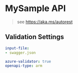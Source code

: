 ﻿# MySample API

> see https://aka.ms/autorest

## Validation Settings
``` yaml 
input-file:
- swagger.json 

azure-validator: true
openapi-type: arm
```